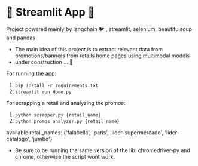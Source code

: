 # :construction: Streamlit App :construction:
Project powered mainly by langchain :bird: , streamlit, selenium, beautifulsoup and pandas<br>
- The main idea of this project is to extract relevant data from promotions/banners from retails home pages using multimodal models
- under construction ... :construction:

For running the app: <br>
1. `pip install -r requirements.txt`
2. `streamlit run Home.py`  <br>

For scrapping a retail and analyzing the promos: <br>
1. `python scrapper.py {retail_name}` 
2. `python promos_analyzer.py {retail_name}`

available retail_names: {'falabella', 'paris', 'lider-supermercado', 'lider-catalogo', 'jumbo'}

* Be sure to be running the same version of  the lib: chromedriver-py and chrome, otherwise the script wont work.